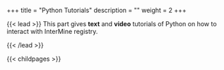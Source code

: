 +++
title = "Python Tutorials"
description = ""
weight = 2
+++

{{< lead >}}
This part gives **text** and **video** tutorials of Python on how to interact with InterMine registry.


{{< /lead >}}


{{< childpages >}}